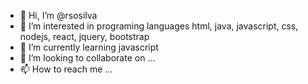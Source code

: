 - 👋 Hi, I’m @rsosilva
- 👀 I’m interested in programing languages html, java, javascript, css, nodejs, react, jquery, bootstrap
- 🌱 I’m currently learning javascript
- 💞️ I’m looking to collaborate on ...
- 📫 How to reach me ...

<!---
rsosilva/rsosilva is a ✨ special ✨ repository because its `README.md` (this file) appears on your GitHub profile.
You can click the Preview link to take a look at your changes.
--->
